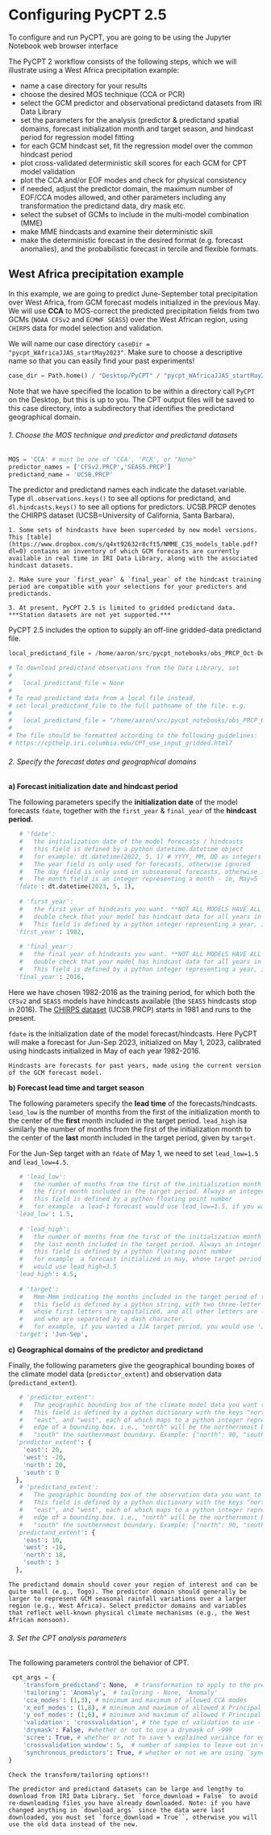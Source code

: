 # Configuring PyCPT 2.5

To configure and run PyCPT, you are going to be using the Jupyter Notebook web browser interface 

The PyCPT 2 workflow consists of the following steps, which we will illustrate using a West Africa precipitation example:

- name a case directory for your results
- choose the desired MOS technique (CCA or PCR)
- select the GCM predictor and observational predictand datasets from IRI Data Library
- set the parameters for the analysis (predictor & predictand spatial domains, forecast initialization month and  target season, and hindcast period for regression model fitting
- for each GCM hindcast set, fit the regression model over the common hindcast period
- plot cross-validated deterministic skill scores for each GCM for CPT model validation
- plot the CCA and/or EOF modes and check for physical consistency 
- if needed, adjust the predictor domain, the maximum number of EOF/CCA modes allowed, and other parameters including any transformation the predictand data, dry mask etc. 
- select the subset of GCMs to include in the multi-model combination (MME)
- make MME hindcasts and examine their deterministic skill
- make the deterministic forecast in the desired format (e.g. forecast anomalies), and the probabilistic forecast in tercile and flexible formats.


## West Africa precipitation example 

In this example, we are going to predict June-September total precipitation over West Africa, from GCM forecast models initialized in the previous May. We will use __CCA__ to MOS-correct the predicted precipitation fields from two GCMs (`NOAA CFSv2` and `ECMWF SEAS5`) over the West African region, using `CHIRPS` data for model selection and validation.  

We will name our case directory `caseDir = "pycpt_WAfricaJJAS_startMay2023"`. Make sure to choose a descriptive name so that you can easily find your past experiments!

```python
case_dir = Path.home() / "Desktop/PyCPT" / "pycpt_WAfricaJJAS_startMay2023"
```

Note that we have specified the location to be within a directory call `PyCPT` on the Desktop, but this is up to you. The CPT output files will be saved to this case directory, into a subdirectory that identifies the predictand geographical domain.

###### 1. Choose the MOS technique and predictor and predictand datasets
```python
MOS = 'CCA' # must be one of 'CCA', 'PCR', or "None"
predictor_names = ['CFSv2.PRCP','SEAS5.PRCP']
predictand_name = 'UCSB.PRCP'
```

The predictor and predictand names each indicate the dataset.variable. Type `dl.observations.keys()` to see all options for predictand, and `dl.hindcasts.keys()` to see all options for predictors. UCSB.PRCP denotes the CHIRPS dataset (UCSB=University of California, Santa Barbara).

```{important} 
1. Some sets of hindcasts have been superceded by new model versions. This [table](https://www.dropbox.com/s/q4xt92632r8cft5/NMME_C3S_models_table.pdf?dl=0) contains an inventory of which GCM forecasts are currently available in real time in IRI Data Library, along with the associated hindcast datasets.

2. Make sure your `first_year` & `final_year` of the hindcast training period are compatible with your selections for your predictors and predictands. 

3. At present, PyCPT 2.5 is limited to gridded predictand data. ***Station datasets are not yet supported.*** 
```

PyCPT 2.5 includes the option to supply an off-line gridded-data predictand file.

```python
local_predictand_file = /home/aaron/src/pycpt_notebooks/obs_PRCP_Oct-Dec.tsv
```

```python
# To download predictand observations from the Data Library, set
#
#   local_predictand_file = None
#
# To read predictand data from a local file instead,
# set local_predictand_file to the full pathname of the file. e.g.
#
#   local_predictand_file = "/home/aaron/src/pycpt_notebooks/obs_PRCP_Oct-Dec.tsv"
#
# The file should be formatted according to the following guidelines:
# https://cpthelp.iri.columbia.edu/CPT_use_input_gridded.html7
```

###### 2. Specify the forecast dates and geographical domains

__a) Forecast initialization date and hindcast period__   

The following parameters specify the __initialization date__ of the model forecasts `fdate`, together with the `first_year` & `final_year`  of the __hindcast period.__ 

```python
   # 'fdate':
   #   the initialization date of the model forecasts / hindcasts
   #   this field is defined by a python datetime.datetime object
   #   for example: dt.datetime(2022, 5, 1) # YYYY, MM, DD as integers
   #   The year field is only used for forecasts, otherwise ignored
   #   The day field is only used in subseasonal forecasts, otherwise ignored
   #   The month field is an integer representing a month - ie, May=5
  'fdate': dt.datetime(2023, 5, 1),  
    
   # 'first_year':
   #   the first year of hindcasts you want. **NOT ALL MODELS HAVE ALL YEARS**
   #   double check that your model has hindcast data for all years in [first_year, final_year]
   #   This field is defined by a python integer representing a year, ie: 1993
  'first_year': 1982, 
    
   # 'final_year':
   #   the final year of hindcasts you want. **NOT ALL MODELS HAVE ALL YEARS**
   #   double check that your model has hindcast data for all years in [first_year, final_year]
   #   This field is defined by a python integer representing a year, ie: 2016
  'final_year': 2016, 
```

Here we have chosen 1982-2016 as the training period, for which both the `CFSv2` and `SEAS5` models have hindcasts available (the `SEAS5` hindcasts stop in 2016). The [CHIRPS dataset](http://iridl.ldeo.columbia.edu/SOURCES/.UCSB/.CHIRPS/.v2p0/.daily-improved/.global/.0p25/) (UCSB.PRCP) starts in 1981 and runs to the present.

`fdate` is the initialization date of the model forecast/hindcasts. Here PyCPT will make a forecast for Jun-Sep 2023, initialized on May 1, 2023, calibrated using hindcasts initialized in May of each year 1982-2016.

```{admonition} What are hindcasts?
Hindcasts are forecasts for past years, made using the current version of the GCM forecast model.
```

__b) Forecast lead time and target season__

The following parameters specify the __lead time__ of the forecasts/hindcasts. `lead_low` is the number of months from the first of the initialization month to the center of the __first__ month included in the target period. `lead_high` isa similarly the number of months from the first of the initialization month to the center of the __last__ month included in the target period, given by `target`.

For the Jun-Sep target with an `fdate` of May 1, we need to set `lead_low=1.5` and `lead_low=4.5`. 

```python     
   # 'lead_low': 
   #   the number of months from the first of the initialization month to the center of 
   #   the first month included in the target period. Always an integer + 0.5. 
   #   this field is defined by a python floating point number 
   #   for example  a lead-1 forecast would use lead_low=1.5, if you want init=may, target=Jun-..
  'lead_low': 1.5,
    
   # 'lead_high': 
   #   the number of months from the first of the initialization month to the center of 
   #   the last month included in the target period. Always an integer + 0.5. 
   #   this field is defined by a python floating point number 
   #   for example  a forecast initialized in may, whose target period ended in Aug, 
   #   would use lead_high=3.5
  'lead_high': 4.5, 
    
   # 'target': 
   #   Mmm-Mmm indicating the months included in the target period of the forecast. 
   #   this field is defined by a python string, with two three-letter month name abbreviations 
   #   whose first letters are capitalized, and all other letters are lowercase
   #   and who are separated by a dash character. 
   #   for example, if you wanted a JJA target period, you would use 'Jun-Aug'
  'target': 'Jun-Sep',
```

__c) Geographical domains of the predictor and predictand__

Finally, the following parameters give the geographical bounding boxes of the climate model data (`predictor_extent`) and observation data (`predictand_extent`).  

```python    
   # 'predictor_extent':
   #   The geographic bounding box of the climate model data you want to download
   #   This field is defined by a python dictionary with the keys "north", "south",
   #   "east", and "west", each of which maps to a python integer representing the 
   #   edge of a bounding box. i.e., "north" will be the northernmost boundary,
   #   "south" the southernmost boundary. Example: {"north": 90, "south": 90, "east": 0, "west": 180}
  'predictor_extent': {
    'east': 20,
    'west': -20, 
    'north': 20, 
    'south': 0
  }, 
   # 'predictand_extent':
   #   The geographic bounding box of the observation data you want to download
   #   This field is defined by a python dictionary with the keys "north", "south",
   #   "east", and "west", each of which maps to a python integer representing the 
   #   edge of a bounding box. i.e., "north" will be the northernmost boundary,
   #   "south" the southernmost boundary. Example: {"north": 90, "south": 90, "east": 0, "west": 180}
  'predictand_extent': {
    'east': 10,
    'west': -18, 
    'north': 18, 
    'south': 3
  },
```

```{admonition} How large should the predictor and predictands geographic domains be?
The predictand domain should cover your region of interest and can be quite small (e.g., Togo). The predictor domain should generally be larger to represent GCM seasonal rainfall variations over a larger region (e.g., West Africa). Select predictor domains and variables that reflect well-known physical climate mechanisms (e.g., the West African monsoon).
```

###### 3. Set the CPT analysis parameters

The following parameters control the behavior of CPT. 

```python
 cpt_args = { 
    'transform_predictand': None,  # transformation to apply to the predictand dataset - None, 'Empirical', 'Gamma'
    'tailoring': 'Anomaly',  # tailoring - None, 'Anomaly'
    'cca_modes': (1,3), # minimum and maximum of allowed CCA modes 
    'x_eof_modes': (1,8), # minimum and maximum of allowed X Principal Componenets 
    'y_eof_modes': (1,6), # minimum and maximum of allowed Y Principal Components 
    'validation': 'crossvalidation', # the type of validation to use - 'crossvalidation'
    'drymask': False, #whether or not to use a drymask of -999
    'scree': True, # whether or not to save % explained variance for eof modes
    'crossvalidation_window': 5,  # number of samples to leave out in each cross-validation step 
    'synchronous_predictors': True, # whether or not we are using 'synchronous predictors'
}
```

```{Note} 
Check the transform/tailoring options!! 
```


```{admonition} What is __force_download?__
The predictor and predictand datasets can be large and lengthy to download from IRI Data Library. Set `force_download = False` to avoid re-downloading files you have already downloaded. Note: if you have changed anything in `download_args` since the data were last downloaded, you must set `force_download = True``, otherwise you will use the old data instead of the new.
```












     